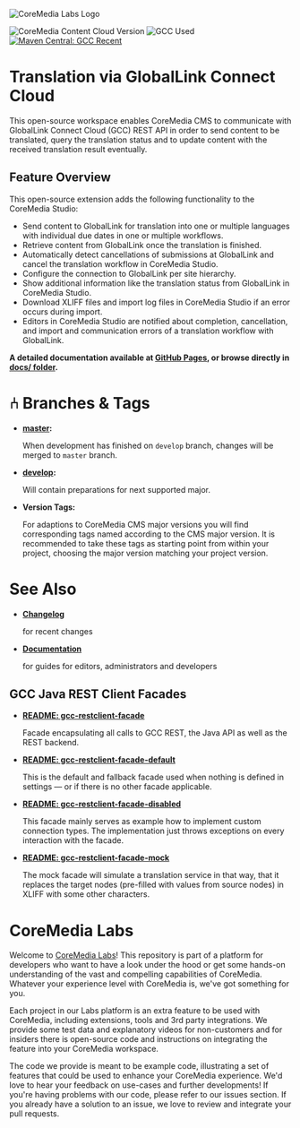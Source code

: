 ![CoreMedia Labs Logo](https://documentation.coremedia.com/badges/banner_coremedia_labs_wide.png "CoreMedia Labs Logo Title Text")

<!--
  On Update:
     * Change "message" for CMCC version to recent version.
     * Change "message" for GCC (Used) version to the recently used version.
-->

![CoreMedia Content Cloud Version](https://img.shields.io/static/v1?message=2406.1&label=CoreMedia%20Content%20Cloud&style=for-the-badge&color=672779)
![GCC Used](https://img.shields.io/static/v1?message=v3.1.3&label=GCC%20REST%20API%20%28Used%29&style=for-the-badge&color=green)
[![Maven Central: GCC Recent](https://img.shields.io/maven-central/v/com.translations.globallink/gcc-restclient.svg?label=GCC%20REST%20API%20%28Recent%29&style=for-the-badge)](https://central.sonatype.com/search?q=com.translations.globallink%3Agcc-restclient)

# Translation via GlobalLink Connect Cloud

This open-source workspace enables CoreMedia CMS to communicate with GlobalLink
Connect Cloud (GCC) REST API in order to send content to be translated, query
the translation status and to update content with the received translation
result eventually.

## Feature Overview

This open-source extension adds the following functionality to the CoreMedia Studio:
* Send content to GlobalLink for translation into one or multiple languages
    with individual due dates in one or multiple workflows.
* Retrieve content from GlobalLink once the translation is finished.
* Automatically detect cancellations of submissions at GlobalLink and cancel the
    translation workflow in CoreMedia Studio.
* Configure the connection to GlobalLink per site hierarchy.
* Show additional information like the translation status from GlobalLink in
    CoreMedia Studio.
* Download XLIFF files and import log files in CoreMedia Studio if an error
    occurs during import.
* Editors in CoreMedia Studio are notified about completion, cancellation, and
    import and communication errors of a translation workflow with GlobalLink.

**A detailed documentation available at
[GitHub Pages](https://coremedia.github.io/coremedia-globallink-connect-integration/),
or browse directly in [docs/ folder](./docs/README.md).**

# ⑃ Branches &amp; Tags

* **[master](https://github.com/CoreMedia/coremedia-globallink-connect-integration/tree/master):**

    When development has finished on `develop` branch, changes will be merged to
    `master` branch.

* **[develop](https://github.com/CoreMedia/coremedia-globallink-connect-integration/tree/develop):**

    Will contain preparations for next supported major.

* **Version Tags:**

    For adaptions to CoreMedia CMS major versions you will find corresponding
    tags named according to the CMS major version. It is recommended to
    take these tags as starting point from within your project,
    choosing the major version matching your project version.

# See Also

* **[Changelog](CHANGELOG.md)**

    for recent changes

* **[Documentation](https://coremedia.github.io/coremedia-globallink-connect-integration/)**

    for guides for editors, administrators and developers

## GCC Java REST Client Facades

* **[README: gcc-restclient-facade](apps/workflow-server/gcc-workflow-server-facade/gcc-restclient-facade/README.md)**

    Facade encapsulating all calls to GCC REST, the Java API as well as the REST
    backend.
    
* **[README: gcc-restclient-facade-default](apps/workflow-server/gcc-workflow-server-facade/gcc-restclient-facade-default/README.md)**

    This is the default and fallback facade used when nothing is defined in
    settings — or if there is no other facade applicable.

* **[README: gcc-restclient-facade-disabled](apps/workflow-server/gcc-workflow-server-facade/gcc-restclient-facade-disabled/README.md)**

    This facade mainly serves as example how to implement custom connection
    types. The implementation just throws exceptions on every interaction with the facade.
    
* **[README: gcc-restclient-facade-mock](apps/workflow-server/gcc-workflow-server-facade/gcc-restclient-facade-mock/README.md)**

    The mock facade will simulate a translation service in that way, that it
    replaces the target nodes (pre-filled with values from source nodes) in
    XLIFF with some other characters. 

# CoreMedia Labs

Welcome to [CoreMedia Labs](https://blog.coremedia.com/labs/)! This repository
is part of a platform for developers who want to have a look under the hood or
get some hands-on understanding of the vast and compelling capabilities of
CoreMedia. Whatever your experience level with CoreMedia is, we've got something
for you.

Each project in our Labs platform is an extra feature to be used with CoreMedia,
including extensions, tools and 3rd party integrations. We provide some test
data and explanatory videos for non-customers and for insiders there is
open-source code and instructions on integrating the feature into your
CoreMedia workspace. 

The code we provide is meant to be example code, illustrating a set of features
that could be used to enhance your CoreMedia experience. We'd love to hear your
feedback on use-cases and further developments! If you're having problems with
our code, please refer to our issues section. If you already have a solution to 
an issue, we love to review and integrate your pull requests. 
